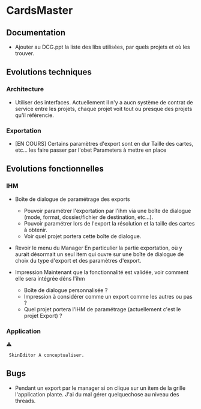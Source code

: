 # CardsMaster

## Documentation

* Ajouter au DCG.ppt la liste des libs utilisées, par quels projets et où les trouver.


## Evolutions techniques

### Architecture

* Utiliser des interfaces.
Actuellement il n'y a aucn système de contrat de service entre les projets, chaque projet voit tout ou presque des projets qu'il référencie.

### Exportation

* [EN COURS] Certains paramètres d'export sont en dur
  Taille des cartes, etc... les faire passer par l'obet Parameters à mettre en place
  
## Evolutions fonctionnelles

### IHM

* Boîte de dialogue de paramétrage des exports
  * Pouvoir paramétrer l'exportation par l'ihm via une boîte de dialogue (mode, format, dossier/fichier de destination, etc...). 
  * Pouvoir paramétrer lors de l'export la résolution et la taille des cartes à obtenir.
  * Voir quel projet portera cette boîte de dialogue.

* Revoir le menu du Manager
En particulier la partie exportation, où y aurait désormait un seul item qui ouvre sur une boîte de dialogue de choix du type d'export et des paramètres d'export.

* Impression
Maintenant que la fonctionnalité est validée, voir comment elle sera intégrée déns l'ihm
  * Boîte de dialogue personnalisée ?
  * Impression à considérer comme un export comme les autres ou pas ?
  * Quel projet portera l'IHM de paramétrage (actuellement c'est le projet Export) ?
  
### Application  
:warning: 
```
 SkinEditor A conceptualiser.
```

## Bugs

* Pendant un export par le manager si on clique sur un item de la grille l'application plante. J'ai du mal gérer quelquechose au niveau des threads.





